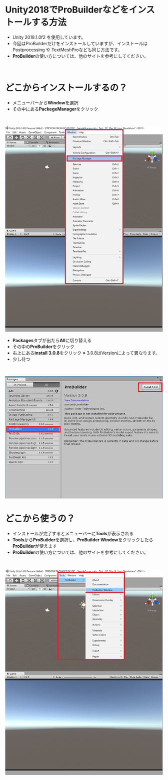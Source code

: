 # Unity2018でProBuilderなどをインストールする方法
 - Unity 2018.1.0f2 を使用しています。
 - 今回はProBuilderだけをインストールしていますが、インストールはPostprocessing や TextMeshProなども同じ方法です。
 - <b>ProBuilder</b>の使い方については、他のサイトを参考にしてください。
<br>

# どこからインストールするの？
 - メニューバーから<b>Window</b>を選択
 - その中にある<b>PackegeManager</b>をクリック
 <br>
 
![](Image/PackageManager.jpg)
<br>

 - <b>Packages</b>タブが出たら<b>All</b>に切り替える
 - その中の<b>ProBuilder</b>をクリック
 - 右上にある<b>install 3.0.8</b>をクリック
 ※ 3.0.8はVersionによって異なります。
 - 少し待つ
<br>

![](Image/ProBuilder.jpg)
<br>

# どこから使うの？
 - インストールが完了するとメニューバーに<b>Tools</b>が表示される
 - <b>Tools</b>から<b>ProBuilder</b>を選択し、<b>ProBuilder Window</b>をクリックしたら<b>ProBuilder</b>が使えます
 - <b>ProBuilder</b>の使い方については、他のサイトを参考にしてください。

 <br>
 
 ![](Image/ProBuilder_Tools.jpg)
